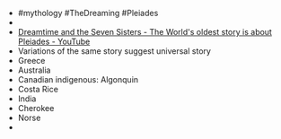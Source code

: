 - #mythology #TheDreaming #Pleiades
-
- [Dreamtime and the Seven Sisters - The World's oldest story is about Pleiades - YouTube](https://www.youtube.com/watch?v=_qyjKND3dAE)
- Variations of the same story suggest universal story
- Greece
- Australia
- Canadian indigenous: Algonquin
- Costa Rice
- India
- Cherokee
- Norse
-